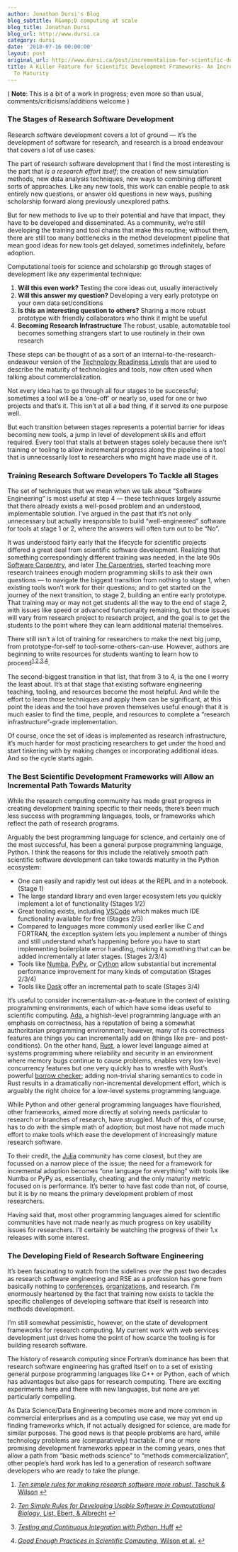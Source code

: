 ```yaml
---
author: Jonathan Dursi's Blog
blog_subtitle: R&amp;D computing at scale
blog_title: Jonathan Dursi
blog_url: http://www.dursi.ca
category: dursi
date: '2018-07-16 00:00:00'
layout: post
original_url: http://www.dursi.ca/post/incrementalism-for-scientific-development.html
title: A Killer Feature for Scientific Development Frameworks- An Incremental Path
  To Maturity
---
```


<p>( <strong>Note</strong>: This is a bit of a work in progress; even more so than usual, comments/criticisms/additions welcome )</p>

<h3 id="the-stages-of-research-software-development">The Stages of Research Software Development</h3>

<p>Research software development covers a lot of ground — it’s the development of software for research,
and research is a broad endeavour that covers a lot of use cases.</p>

<p>The part of research software development that I find the most interesting is the part that 
<em>is a research effort itself</em>; the creation of new simulation methods, new data analysis techniques,
new ways to combining different sorts of approaches.  Like any new tools, this work
can enable people to ask entirely new questions, or answer old questions in new ways, pushing
scholarship forward along previously unexplored paths.</p>

<p>But for new methods to live up to their potential and have that impact, they have to be developed
and disseminated.  As a community, we’re still developing the training and tool chains that 
make this routine; without them, there are still too many bottlenecks in the method development
pipeline that mean good ideas for new tools get delayed, sometimes indefinitely, before adoption.</p>

<p>Computational tools for science and scholarship go through stages of development like any experimental technique:</p>

<ol>
  <li><strong>Will this even work?</strong>  Testing the core ideas out, usually interactively</li>
  <li><strong>Will this answer my question?</strong>  Developing a very early prototype on your own data set/conditions</li>
  <li><strong>Is this an interesting question to others?</strong>  Sharing a more robust prototype with friendly collaborators who think it might be useful</li>
  <li><strong>Becoming Research Infrastructure</strong> The robust, usable, automatable tool becomes something strangers start to use routinely in their own research</li>
</ol>

<p>These steps can be thought of as a sort of an internal-to-the-research-endeavour version of 
the <a href="https://en.wikipedia.org/wiki/Technology_readiness_level">Technology Readiness Levels</a> 
that are used to describe the maturity of technologies and tools, now often used when talking
about commercialization.</p>

<p>Not every idea has to go through all four stages to be successful; sometimes a tool will be a ‘one-off’
or nearly so, used for one or two projects and that’s it.  This isn’t at all a bad thing, 
if it served its one purpose well.</p>

<p>But each transition between stages represents a potential barrier for ideas becoming new tools,
a jump in level of development skills and effort required.  Every tool that stalls at between 
stages solely because there isn’t training or tooling to allow incremental progress along 
the pipeline is a tool that is unnecessarily lost to researchers who might have made use of it.</p>

<h3 id="training-research-software-developers-to-tackle-all-stages">Training Research Software Developers To Tackle all Stages</h3>

<p>The set of techniques that we mean when we talk about “Software
Engineering” is most useful at step 4 — these techniques
largely assume that there already exists a well-posed problem and
an understood, implementable solution.  I’ve argued in the past
that it’s not only unnecessary but actually irresponsible to build
“well-engineered” software for tools at stage 1 or 2,
where the answers will often turn out to be “No”.</p>

<p>It was understood fairly early that the lifecycle for scientific
projects differed a great deal from scientific software development.
Realizing that something correspondingly different training was needed, in the late 90s 
<a href="https://software-carpentry.org">Software Carpentry</a>, and later <a href="https://carpentries.org">The Carpentries</a>,
started teaching more research trainees enough modern programming skills to ask their own 
questions — to navigate the biggest transition from nothing to stage 1, when existing tools
won’t work for their questions; and to get started on the journey of the next transition, to
stage 2, building an entire early prototype.  That training may or may not get students
all the way to the end of stage 2, with issues like speed or advanced functionality remaining,
but those issues will vary from research project to research project, and the goal is to
get the students to the point where they can learn additional material themselves.</p>

<p>There still isn’t a lot of training for researchers to make the next big jump, from
prototype-for-self to tool-some-others-can-use.  However, authors are beginning to write
resources for students wanting to learn how to proceed<sup id="fnref:1"><a class="footnote" href="https://www.dursi.ca/feed.xml#fn:1" rel="footnote">1</a></sup><sup>,</sup><sup id="fnref:2"><a class="footnote" href="https://www.dursi.ca/feed.xml#fn:2" rel="footnote">2</a></sup><sup>,</sup><sup id="fnref:3"><a class="footnote" href="https://www.dursi.ca/feed.xml#fn:3" rel="footnote">3</a></sup><sup>,</sup><sup id="fnref:4"><a class="footnote" href="https://www.dursi.ca/feed.xml#fn:4" rel="footnote">4</a></sup>.</p>

<p>The second-biggest transition in that list, that from 3 to 4, is the one I worry the least
about.  It’s at that stage that existing software engineering teaching, tooling,
and resources become the most helpful.  And while the effort to learn those techniques
and apply them can be significant, at this point the ideas and the tool have proven themselves
useful enough that it is much easier to find the time, people, and resources to complete a 
“research infrastructure”-grade implementation.</p>

<p>Of course, once the set of ideas is implemented as research infrastructure, it’s
much harder for most practicing researchers to get under the hood and start 
tinkering with by making changes or incorporating additional ideas.  And so the cycle starts again.</p>

<h3 id="the-best-scientific-development-frameworks-will-allow-an-incremental-path-towards-maturity">The Best Scientific Development Frameworks will Allow an Incremental Path Towards Maturity</h3>

<p>While the research computing community has made great progress in creating development training
specific to their needs, there’s been much less success with programming languages, tools, or
frameworks which reflect the path of research programs.</p>

<p>Arguably the best programming language for science, and certainly one of the most successful, 
has been a general purpose programming language, Python.  I think the reasons for this include
the relatively smooth path scientific software development can take towards maturity in the
Python ecosystem:</p>

<ul>
  <li>One can easily and rapidly test out ideas at the REPL and in a notebook. (Stage 1)</li>
  <li>The large standard library and even larger ecosystem lets you quickly implement a lot of functionality (Stages 1/2)</li>
  <li>Great tooling exists, including <a href="https://code.visualstudio.com">VSCode</a> which makes much IDE functionality available for free (Stages 2/3)</li>
  <li>Compared to languages more commonly used earlier like C and FORTRAN, the exception system lets
you implement a number of things and still understand what’s happening before you have to start
implementing boilerplate error handling, making it something that can be added incrementally at later stages. (Stages 2/3/4)</li>
  <li>Tools like <a href="http://numba.pydata.org">Numba</a>, <a href="https://www.pypy.org">PyPy</a>, or <a href="http://cython.org">Cython</a> allow 
substantial but incremental performance improvement for many kinds of computation (Stages 2/3/4)</li>
  <li>Tools like <a href="https://www.pypy.org">Dask</a> offer an incremental path to scale (Stages 3/4)</li>
</ul>

<p>It’s useful to consider incrementalism-as-a-feature in the context
of existing programming environments, each of which have some ideas useful to
scientific computing.  <a href="http://www.ada2012.org">Ada</a>, a highish-level programming
language with an emphasis on correctness, has a reputation of being
a somewhat authoritarian programming environment; however, many of its correctness
features are things you can incrementally add on (things like pre- and post-conditions).
On the other hand, <a href="https://www.rust-lang.org/en-US/">Rust</a>, a lower level
language aimed at systems programming where reliability and security in an environment
where memory bugs continue to cause problems, enables very low-level concurrency
features but one very quickly has to wrestle with Rust’s powerful 
<a href="https://doc.rust-lang.org/1.8.0/book/references-and-borrowing.html">borrow checker</a>;
adding non-trivial sharing semantics to code in Rust results in a
dramatically non-incremental development effort, which is arguably
the right choice for a low-level systems programming language.</p>

<p>While Python and other general programming languages have flourished,
other frameworks, aimed more directly at solving needs particular
to research or branches of research, have struggled.  Much of this,
of course, has to do with the simple math of adoption; but most
have not made much effort to make tools which ease the development
of increasingly mature research software.</p>

<p>To their credit, the <a href="https://julialang.org">Julia</a> community has
come closest, but they are focussed on a narrow piece of the issue;
the need for a framework for incremental adoption becomes “one
language for everything” with tools like Numba or PyPy as,
essentially, cheating; and the only maturity metric focused on is
performance.  It’s better to have fast code than not, of course, but it is by no means
the primary development problem of most researchers.</p>

<p>Having said that, most other programming languages aimed for
scientific communities have not made nearly as much progress on key
usability issues for researchers.  I’ll certainly be watching the
progress of their 1.x releases with some interest.</p>

<h3 id="the-developing-field-of-research-software-engineering">The Developing Field of Research Software Engineering</h3>

<p>It’s been fascinating to watch from the sidelines over the past two decades
as research software engineering and RSE as a profession has gone from
basically nothing to <a href="https://rse.ac.uk/conf2018/">conferences</a>, 
<a href="https://carpentries.org">organizations</a>, and research.  I’m enormously
heartened by the fact that training now exists to tackle the specific 
challenges of developing software that itself is research into methods
development.</p>

<p>I’m still somewhat pessimistic, however, on the state of development frameworks
for research computing.  My current work with web services development
just drives home the point of how scarce the tooling is for building
research software.</p>

<p>The history of research computing since Fortran’s dominance has
been that research software engineering has grafted itself on to
a set of existing general purpose programming languages like C++
or Python, each of which has advantages but also gaps for research
computing.  There are exciting experiments here and there with new
languages, but none are yet particularly compelling.</p>

<p>As Data Science/Data Engineering becomes more and more common in
commercial enterprises and as a computing use case, we may yet end
up finding frameworks which, if not actually designed for science,
are made for similar purposes.  The good news is that people problems
are hard, while technology problems are (comparatively) tractable.
If one or more promising development frameworks appear in the coming
years, ones that allow a path from “basic methods science”
to “methods commercialization”, other people’s hard
work has led to a generation of research software developers who are ready
to take the plunge.</p>

<div class="footnotes">
  <ol>
    <li id="fn:1">
      <p><a href="http://journals.plos.org/ploscompbiol/article?id=10.1371/journal.pcbi.1005412"><em>Ten simple rules for making research software more robust</em>, Taschuk &amp; Wilson</a> <a class="reversefootnote" href="https://www.dursi.ca/feed.xml#fnref:1">&#8617;</a></p>
    </li>
    <li id="fn:2">
      <p><a href="http://journals.plos.org/ploscompbiol/article?id=10.1371/journal.pcbi.1005265"><em>Ten Simple Rules for Developing Usable Software in Computational Biology</em>, List, Ebert, &amp; Albrecht</a> <a class="reversefootnote" href="https://www.dursi.ca/feed.xml#fnref:2">&#8617;</a></p>
    </li>
    <li id="fn:3">
      <p><a href="http://katyhuff.github.io/python-testing"><em>Testing and Continuous Integration with Python</em>, Huff</a> <a class="reversefootnote" href="https://www.dursi.ca/feed.xml#fnref:3">&#8617;</a></p>
    </li>
    <li id="fn:4">
      <p><a href="https://arxiv.org/pdf/1609.00037.pdf"><em>Good Enough Practices in Scientific Computing</em>, Wilson et al.</a> <a class="reversefootnote" href="https://www.dursi.ca/feed.xml#fnref:4">&#8617;</a></p>
    </li>
  </ol>
</div>